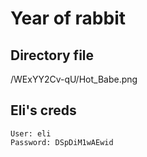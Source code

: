 # Year of rabbit

## Directory file

/WExYY2Cv-qU/Hot_Babe.png

## Eli's creds

```
User: eli
Password: DSpDiM1wAEwid
```
